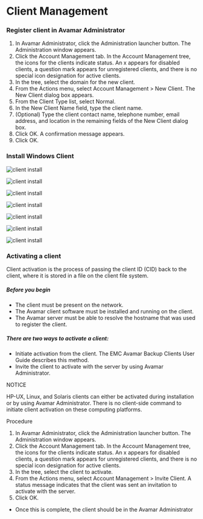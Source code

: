 # Client Management

### Register client in Avamar Administrator

1. In Avamar Administrator, click the Administration launcher button.
The Administration window appears.
2. Click the Account Management tab.
In the Account Management tree, the icons for the clients indicate status. An x
appears for disabled clients, a question mark appears for unregistered clients, and
there is no special icon designation for active clients.
3. In the tree, select the domain for the new client.
4. From the Actions menu, select Account Management > New Client.
The New Client dialog box appears.
5. From the Client Type list, select Normal.
6. In the New Client Name field, type the client name.
7. (Optional) Type the client contact name, telephone number, email address, and
location in the remaining fields of the New Client dialog box.
8. Click OK.
A confirmation message appears.
9. Click OK.

### Install Windows Client

![client install](Pics/Avamar-Client-Install-01.png)

![client install](Pics/Avamar-Client-Install-02.png)

![client install](Pics/Avamar-Client-Install-03.png)

![client install](Pics/Avamar-Client-Install-04.png)

![client install](Pics/Avamar-Client-Install-05.png)

![client install](Pics/Avamar-Client-Install-06.png)

![client install](Pics/Avamar-Client-Install-07.png)

### Activating a client

Client activation is the process of passing the client ID (CID) back to the client, where it is
stored in a file on the client file system.

##### Before you begin

- The client must be present on the network.
- The Avamar client software must be installed and running on the client.
- The Avamar server must be able to resolve the hostname that was used to register the
client.

##### There are two ways to activate a client:

- Initiate activation from the client. The EMC Avamar Backup Clients User Guide describes
this method.
- Invite the client to activate with the server by using Avamar Administrator.

NOTICE

HP-UX, Linux, and Solaris clients can either be activated during installation or by using
Avamar Administrator. There is no client-side command to initiate client activation on
these computing platforms.

Procedure

1. In Avamar Administrator, click the Administration launcher button.
The Administration window appears.
2. Click the Account Management tab.
In the Account Management tree, the icons for the clients indicate status. An x
appears for disabled clients, a question mark appears for unregistered clients, and
there is no special icon designation for active clients.
3. In the tree, select the client to activate.
4. From the Actions menu, select Account Management > Invite Client.
A status message indicates that the client was sent an invitation to activate with the
server.
5. Click OK.

- Once this is complete, the client should be in the Avamar Administrator
